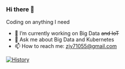 ### Hi there 👋

Coding on anything I need  
- 🔭 I’m currently working on Big Data <del>and IoT</de>
- 💬 Ask me about Big Data and Kubernetes
- 📫 How to reach me: [zjy71055@gmail.com](mailto:zjy71055@gmail.com)

[![History](https://codestats-readme-swart.vercel.app/api/history/?username=canghai118&layout=horizontal)](https://codestats.net/users/canghai118)

<!--
**canghai118/canghai118** is a ✨ _special_ ✨ repository because its `README.md` (this file) appears on your GitHub profile.

Here are some ideas to get you started:

- 🔭 I’m currently working on ...
- 🌱 I’m currently learning ...
- 👯 I’m looking to collaborate on ...
- 🤔 I’m looking for help with ...
- 💬 Ask me about ...
- 📫 How to reach me: ...
- 😄 Pronouns: ...
- ⚡ Fun fact: ...
-->
